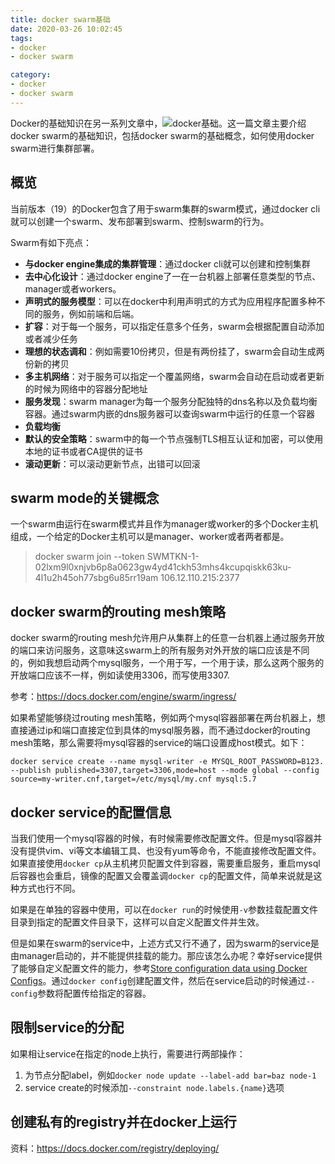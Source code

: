 ```yaml
---
title: docker swarm基础
date: 2020-03-26 10:02:45
tags:
- docker
- docker swarm

category:
- docker
- docker swarm
---
```

Docker的基础知识在另一系列文章中，![docker基础](#)。这一篇文章主要介绍docker swarm的基础知识，包括docker swarm的基础概念，如何使用docker swarm进行集群部署。

## 概览
当前版本（19）的Docker包含了用于swarm集群的swarm模式，通过docker cli就可以创建一个swarm、发布部署到swarm、控制swarm的行为。

Swarm有如下亮点：
* **与docker engine集成的集群管理**：通过docker cli就可以创建和控制集群
* **去中心化设计**：通过docker engine了一在一台机器上部署任意类型的节点、manager或者workers。
* **声明式的服务模型**：可以在docker中利用声明式的方式为应用程序配置多种不同的服务，例如前端和后端。
* **扩容**：对于每一个服务，可以指定任意多个任务，swarm会根据配置自动添加或者减少任务
* **理想的状态调和**：例如需要10份拷贝，但是有两份挂了，swarm会自动生成两份新的拷贝
* **多主机网络**：对于服务可以指定一个覆盖网络，swarm会自动在启动或者更新的时候为网络中的容器分配地址
* **服务发现**：swarm manager为每一个服务分配独特的dns名称以及负载均衡容器。通过swarm内嵌的dns服务器可以查询swarm中运行的任意一个容器
* **负载均衡**
* **默认的安全策略**：swarm中的每一个节点强制TLS相互认证和加密，可以使用本地的证书或者CA提供的证书
* **滚动更新**：可以滚动更新节点，出错可以回滚

## swarm mode的关键概念
一个swarm由运行在swarm模式并且作为manager或worker的多个Docker主机组成，一个给定的Docker主机可以是manager、worker或者两者都是。

> docker swarm join --token SWMTKN-1-02lxm9l0xnjvb6p8a0623gw4yd41ckh53mhs4kcupqiskk63ku-4l1u2h45oh77sbg6u85rr19am 106.12.110.215:2377


## docker swarm的routing mesh策略
docker swarm的routing mesh允许用户从集群上的任意一台机器上通过服务开放的端口来访问服务，这意味这swarm上的所有服务对外开放的端口应该是不同的，例如我想启动两个mysql服务，一个用于写，一个用于读，那么这两个服务的开放端口应该不一样，例如读使用3306，而写使用3307.

参考：https://docs.docker.com/engine/swarm/ingress/

如果希望能够绕过routing mesh策略，例如两个mysql容器部署在两台机器上，想直接通过ip和端口直接定位到具体的mysql服务器，而不通过docker的routing mesh策略，那么需要将mysql容器的service的端口设置成host模式。如下：
```
docker service create --name mysql-writer -e MYSQL_ROOT_PASSWORD=B123. --publish published=3307,target=3306,mode=host --mode global --config source=my-writer.cnf,target=/etc/mysql/my.cnf mysql:5.7
```

## docker service的配置信息
当我们使用一个mysql容器的时候，有时候需要修改配置文件。但是mysql容器并没有提供vim、vi等文本编辑工具、也没有yum等命令，不能直接修改配置文件。如果直接使用`docker cp`从主机拷贝配置文件到容器，需要重启服务，重启mysql后容器也会重启，镜像的配置又会覆盖调`docker cp`的配置文件，简单来说就是这种方式也行不同。

如果是在单独的容器中使用，可以在`docker run`的时候使用`-v`参数挂载配置文件目录到指定的配置文件目录下，这样可以自定义配置文件并生效。

但是如果在swarm的service中，上述方式又行不通了，因为swarm的service是由manager启动的，并不能提供挂载的能力。那应该怎么办呢？幸好service提供了能够自定义配置文件的能力，参考[Store configuration data using Docker Configs](https://docs.docker.com/engine/swarm/configs/)。通过`docker config`创建配置文件，然后在service启动的时候通过`--config`参数将配置传给指定的容器。

## 限制service的分配
如果相让service在指定的node上执行，需要进行两部操作：
1. 为节点分配label，例如`docker node update --label-add bar=baz node-1`
2. service create的时候添加`--constraint node.labels.{name}`选项

## 创建私有的registry并在docker上运行
资料：https://docs.docker.com/registry/deploying/